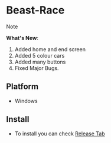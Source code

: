# Beast-Race
> [!Note]
> **What's New**:
> 1. Added home and end screen
> 2. Added 5 colour cars
> 3. Added many buttons
> 4. Fixed Major Bugs.

## Platform
- Windows

## Install
- To install you can check [Release Tab](https://github.com/BIGBEASTISHANK/Beast-Race/releases/)

